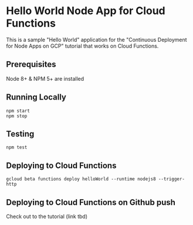 # Hello World Node App for Cloud Functions

This is a sample "Hello World" application for the "Continuous Deployment for Node Apps on GCP" tutorial that works on Cloud Functions.

## Prerequisites

Node 8+ & NPM 5+ are installed

## Running Locally

```
npm start
npm stop
```

## Testing

```
npm test
```

## Deploying to Cloud Functions

```
gcloud beta functions deploy helloWorld --runtime nodejs8 --trigger-http
```

## Deploying to Cloud Functions on Github push

Check out to the tutorial (link tbd)
